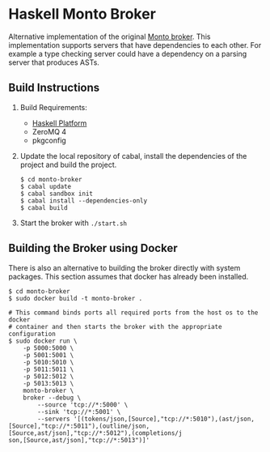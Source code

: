 Haskell Monto Broker
====================

Alternative implementation of the original [Monto broker](https://bitbucket.org/inkytonik/monto).
This implementation supports servers that have dependencies to each other. For
example a type checking server could have a dependency on a parsing server that
produces ASTs.

Build Instructions
------------------

1. Build Requirements:
    * [Haskell Platform](https://www.haskell.org/downloads)
    * ZeroMQ 4
    * pkgconfig
2. Update the local repository of cabal, install the dependencies of the
   project and build the project.

   ```shell
   $ cd monto-broker
   $ cabal update
   $ cabal sandbox init
   $ cabal install --dependencies-only
   $ cabal build
   ```

3. Start the broker with `./start.sh`

Building the Broker using Docker
--------------------------------

There is also an alternative to building the broker directly with system
packages. This section assumes that docker has already been installed.

```shell
$ cd monto-broker
$ sudo docker build -t monto-broker .

# This command binds ports all required ports from the host os to the docker
# container and then starts the broker with the appropriate configuration
$ sudo docker run \
    -p 5000:5000 \
    -p 5001:5001 \
    -p 5010:5010 \
    -p 5011:5011 \
    -p 5012:5012 \
    -p 5013:5013 \
    monto-broker \
    broker --debug \
        --source 'tcp://*:5000' \
        --sink 'tcp://*:5001' \
        --servers '[(tokens/json,[Source],"tcp://*:5010"),(ast/json,[Source],"tcp://*:5011"),(outline/json,[Source,ast/json],"tcp://*:5012"),(completions/j
son,[Source,ast/json],"tcp://*:5013")]'
```
